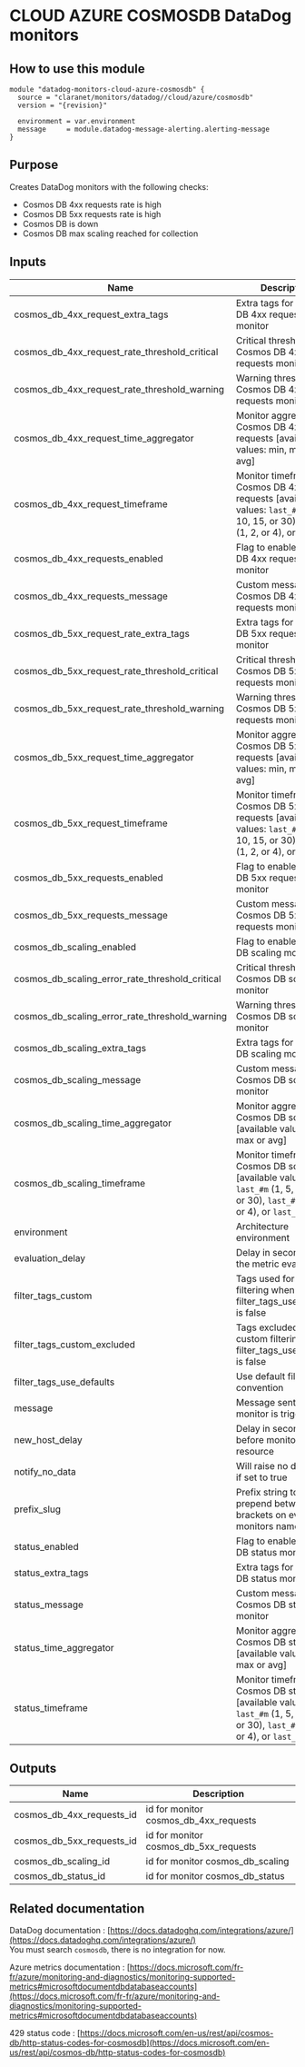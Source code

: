 # CLOUD AZURE COSMOSDB DataDog monitors

## How to use this module

```
module "datadog-monitors-cloud-azure-cosmosdb" {
  source = "claranet/monitors/datadog//cloud/azure/cosmosdb"
  version = "{revision}"

  environment = var.environment
  message     = module.datadog-message-alerting.alerting-message
}

```

## Purpose

Creates DataDog monitors with the following checks:

- Cosmos DB 4xx requests rate is high
- Cosmos DB 5xx requests rate is high
- Cosmos DB is down
- Cosmos DB max scaling reached for collection

## Inputs

| Name | Description | Type | Default | Required |
|------|-------------|------|---------|:-----:|
| cosmos\_db\_4xx\_request\_extra\_tags | Extra tags for Cosmos DB 4xx requests monitor | `list(string)` | `[]` | no |
| cosmos\_db\_4xx\_request\_rate\_threshold\_critical | Critical threshold for Cosmos DB 4xx requests monitor | `number` | `80` | no |
| cosmos\_db\_4xx\_request\_rate\_threshold\_warning | Warning threshold for Cosmos DB 4xx requests monitor | `number` | `50` | no |
| cosmos\_db\_4xx\_request\_time\_aggregator | Monitor aggregator for Cosmos DB 4xx requests [available values: min, max or avg] | `string` | `"min"` | no |
| cosmos\_db\_4xx\_request\_timeframe | Monitor timeframe for Cosmos DB 4xx requests [available values: `last_#m` (1, 5, 10, 15, or 30), `last_#h` (1, 2, or 4), or `last_1d`] | `string` | `"last_5m"` | no |
| cosmos\_db\_4xx\_requests\_enabled | Flag to enable Cosmos DB 4xx requests monitor | `string` | `"true"` | no |
| cosmos\_db\_4xx\_requests\_message | Custom message for Cosmos DB 4xx requests monitor | `string` | `""` | no |
| cosmos\_db\_5xx\_request\_rate\_extra\_tags | Extra tags for Cosmos DB 5xx requests monitor | `list(string)` | `[]` | no |
| cosmos\_db\_5xx\_request\_rate\_threshold\_critical | Critical threshold for Cosmos DB 5xx requests monitor | `number` | `80` | no |
| cosmos\_db\_5xx\_request\_rate\_threshold\_warning | Warning threshold for Cosmos DB 5xx requests monitor | `number` | `50` | no |
| cosmos\_db\_5xx\_request\_time\_aggregator | Monitor aggregator for Cosmos DB 5xx requests [available values: min, max or avg] | `string` | `"min"` | no |
| cosmos\_db\_5xx\_request\_timeframe | Monitor timeframe for Cosmos DB 5xx requests [available values: `last_#m` (1, 5, 10, 15, or 30), `last_#h` (1, 2, or 4), or `last_1d`] | `string` | `"last_5m"` | no |
| cosmos\_db\_5xx\_requests\_enabled | Flag to enable Cosmos DB 5xx requests monitor | `string` | `"true"` | no |
| cosmos\_db\_5xx\_requests\_message | Custom message for Cosmos DB 5xx requests monitor | `string` | `""` | no |
| cosmos\_db\_scaling\_enabled | Flag to enable Cosmos DB scaling monitor | `string` | `"true"` | no |
| cosmos\_db\_scaling\_error\_rate\_threshold\_critical | Critical threshold for Cosmos DB scaling monitor | `number` | `10` | no |
| cosmos\_db\_scaling\_error\_rate\_threshold\_warning | Warning threshold for Cosmos DB scaling monitor | `number` | `5` | no |
| cosmos\_db\_scaling\_extra\_tags | Extra tags for Cosmos DB scaling monitor | `list(string)` | `[]` | no |
| cosmos\_db\_scaling\_message | Custom message for Cosmos DB scaling monitor | `string` | `""` | no |
| cosmos\_db\_scaling\_time\_aggregator | Monitor aggregator for Cosmos DB scaling [available values: min, max or avg] | `string` | `"min"` | no |
| cosmos\_db\_scaling\_timeframe | Monitor timeframe for Cosmos DB scaling [available values: `last_#m` (1, 5, 10, 15, or 30), `last_#h` (1, 2, or 4), or `last_1d`] | `string` | `"last_5m"` | no |
| environment | Architecture environment | `string` | n/a | yes |
| evaluation\_delay | Delay in seconds for the metric evaluation | `number` | `900` | no |
| filter\_tags\_custom | Tags used for custom filtering when filter\_tags\_use\_defaults is false | `string` | `"*"` | no |
| filter\_tags\_custom\_excluded | Tags excluded for custom filtering when filter\_tags\_use\_defaults is false | `string` | `""` | no |
| filter\_tags\_use\_defaults | Use default filter tags convention | `string` | `"true"` | no |
| message | Message sent when a monitor is triggered | `any` | n/a | yes |
| new\_host\_delay | Delay in seconds before monitor new resource | `number` | `300` | no |
| notify\_no\_data | Will raise no data alert if set to true | `bool` | `true` | no |
| prefix\_slug | Prefix string to prepend between brackets on every monitors names | `string` | `""` | no |
| status\_enabled | Flag to enable Cosmos DB status monitor | `string` | `"true"` | no |
| status\_extra\_tags | Extra tags for Cosmos DB status monitor | `list(string)` | `[]` | no |
| status\_message | Custom message for Cosmos DB status monitor | `string` | `""` | no |
| status\_time\_aggregator | Monitor aggregator for Cosmos DB status [available values: min, max or avg] | `string` | `"max"` | no |
| status\_timeframe | Monitor timeframe for Cosmos DB status [available values: `last_#m` (1, 5, 10, 15, or 30), `last_#h` (1, 2, or 4), or `last_1d`] | `string` | `"last_5m"` | no |

## Outputs

| Name | Description |
|------|-------------|
| cosmos\_db\_4xx\_requests\_id | id for monitor cosmos\_db\_4xx\_requests |
| cosmos\_db\_5xx\_requests\_id | id for monitor cosmos\_db\_5xx\_requests |
| cosmos\_db\_scaling\_id | id for monitor cosmos\_db\_scaling |
| cosmos\_db\_status\_id | id for monitor cosmos\_db\_status |

## Related documentation

DataDog documentation : [https://docs.datadoghq.com/integrations/azure/](https://docs.datadoghq.com/integrations/azure/)  
You must search `cosmosdb`, there is no integration for now.

Azure metrics documentation : [https://docs.microsoft.com/fr-fr/azure/monitoring-and-diagnostics/monitoring-supported-metrics#microsoftdocumentdbdatabaseaccounts](https://docs.microsoft.com/fr-fr/azure/monitoring-and-diagnostics/monitoring-supported-metrics#microsoftdocumentdbdatabaseaccounts)

429 status code : [https://docs.microsoft.com/en-us/rest/api/cosmos-db/http-status-codes-for-cosmosdb](https://docs.microsoft.com/en-us/rest/api/cosmos-db/http-status-codes-for-cosmosdb)
